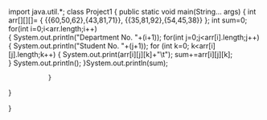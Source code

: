 
import java.util.*;
class Project1 
{
	public static void main(String... args)
{
		int arr[][][]= {
				{{60,50,62},{43,81,71}},
				{{35,81,92},{54,45,38}}
				};
			int sum=0;
    		for(int i=0;i<arr.length;i++)  
                {
		System.out.println("Department No. "+(i+1));
                for(int j=0;j<arr[i].length;j++)
                {
		System.out.println("Student No. "+(j+1));
		for (int k=0; k<arr[i][j].length;k++)
		{
                System.out.print(arr[i][j][k]+"\t"); 
		sum+=arr[i][j][k];    
                }
System.out.println();
                }System.out.println(sum);
 
               }
}


}
